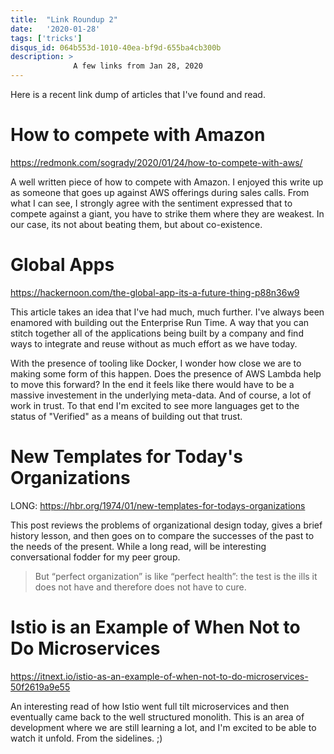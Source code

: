 ```yaml
---
title:  "Link Roundup 2"
date:   '2020-01-28'
tags: ['tricks']
disqus_id: 064b553d-1010-40ea-bf9d-655ba4cb300b
description: >
              A few links from Jan 28, 2020
---
```


Here is a recent link dump of articles that I've found and read.

# How to compete with Amazon

https://redmonk.com/sogrady/2020/01/24/how-to-compete-with-aws/

A well written piece of how to compete with Amazon. I enjoyed this write up as someone that goes up against AWS offerings during sales calls. From what I can see, I strongly agree with the sentiment expressed that to compete against a giant, you have to strike them where they are weakest. In our case, its not about beating them, but about co-existence.

# Global Apps

https://hackernoon.com/the-global-app-its-a-future-thing-p88n36w9

This article takes an idea that I've had much, much further. I've always been enamored with building out the Enterprise Run Time. A way that you can stitch together all of the applications being built by a company and find ways to integrate and reuse without as much effort as we have today.

With the presence of tooling like Docker, I wonder how close we are to making some form of this happen. Does the presence of AWS Lambda help to move this forward? In the end it feels like there would have to be a massive investement in the underlying meta-data. And of course, a lot of work in trust. To that end I'm excited to see more languages get to the status of "Verified" as a means of building out that trust.

# New Templates for Today's Organizations

LONG: https://hbr.org/1974/01/new-templates-for-todays-organizations

This post reviews the problems of organizational design today, gives a brief history lesson, and then goes on to compare the successes of the past to the needs of the present. While a long read, will be interesting conversational fodder for my peer group.

> But “perfect organization” is like “perfect health”: the test is the ills it does not have and therefore does not have to cure.

# Istio is an Example of When Not to Do Microservices

https://itnext.io/istio-as-an-example-of-when-not-to-do-microservices-50f2619a9e55

An interesting read of how Istio went full tilt microservices and then eventually came back to the well structured monolith. This is an area of development where we are still learning a lot, and I'm excited to be able to watch it unfold. From the sidelines. ;)

